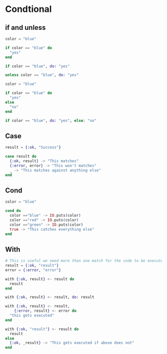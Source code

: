 # Condtional

## if and unless

```elixir
color = "blue"

if color == "blue" do
  "yes"
end
```

```elixir
if color == "blue", do: "yes"
```

```elixir
unless color == "blue", do: "yes"
```

```elixir
color = "blue"

if color == "blue" do
  "yes"
else
  "no"
end
```

```elixir
if color == "blue", do: "yes", else: "no"
```

## Case

```elixir
result = {:ok, "Success"}

case result do
  {:ok, result} -> "This matches"
  {:error, error} -> "This won't matches"
  _ -> "This matches against anything else"
end
```

## Cond

```elixir
color = "blue"

cond do
  color =="blue" -> IO.puts(color)
  color =="red" -> IO.puts(color)
  color =="green" -> IO.puts(color)
  true -> "This catches everything else"
end
```

## With

```elixir
# This is useful we need more than one match for the code to be executed
result = {:ok, "result"}
error = {:error, "error"}

with {:ok, result} <- result do
  result
end

with {:ok, result} <- result, do: result

with {:ok, result} <- result,
    {:error, result} <- error do
  "this gets executed"
end

with {:ok, "result"} <- result do
  result
else
  {:ok, _result} -> "This gets executed if above does not"
end

```
